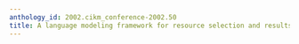 ```yaml
---
anthology_id: 2002.cikm_conference-2002.50
title: A language modeling framework for resource selection and results merging
---
```


